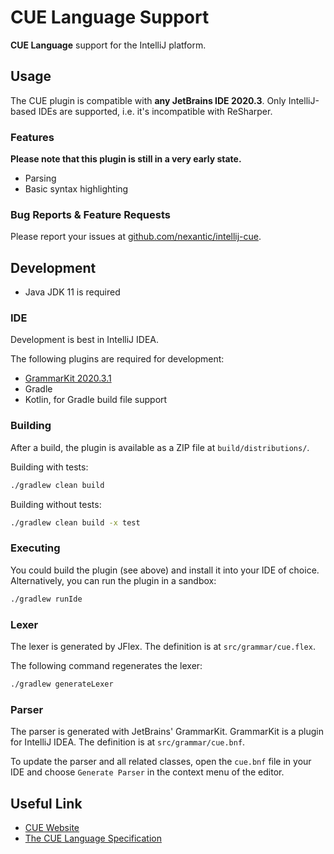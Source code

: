 # CUE Language Support

**CUE Language** support for the IntelliJ platform.

## Usage
The CUE plugin is compatible with **any JetBrains IDE 2020.3**. Only IntelliJ-based IDEs are supported, i.e. it's incompatible with ReSharper.

### Features
**Please note that this plugin is still in a very early state.**
- Parsing
- Basic syntax highlighting

### Bug Reports & Feature Requests
Please report your issues at [github.com/nexantic/intellij-cue](https://github.com/nexantic/intellij-cue).

## Development

- Java JDK 11 is required

### IDE

Development is best in IntelliJ IDEA.

The following plugins are required for development:

- [GrammarKit 2020.3.1](https://plugins.jetbrains.com/plugin/6606-grammar-kit)
- Gradle
- Kotlin, for Gradle build file support

### Building

After a build, the plugin is available as a ZIP file at `build/distributions/`.

Building with tests:

```bash
./gradlew clean build
```

Building without tests:

```bash
./gradlew clean build -x test
```

### Executing

You could build the plugin (see above) and install it into your IDE of choice. Alternatively, you can run the plugin in a sandbox:

```bash
./gradlew runIde
```

### Lexer

The lexer is generated by JFlex. The definition is at `src/grammar/cue.flex`.

The following command regenerates the lexer:

```bash
./gradlew generateLexer
```

### Parser

The parser is generated with JetBrains' GrammarKit. GrammarKit is a plugin for IntelliJ IDEA. The definition is at `src/grammar/cue.bnf`.

To update the parser and all related classes, open the `cue.bnf` file in your IDE and choose `Generate Parser` in the context menu of the
editor.

## Useful Link

- [CUE Website](https://cuelang.org/)
- [The CUE Language Specification](https://cuelang.org/docs/references/spec/)